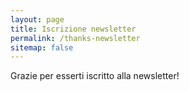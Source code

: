 ```yaml
---
layout: page
title: Iscrizione newsletter
permalink: /thanks-newsletter
sitemap: false
---
```


Grazie per esserti iscritto alla newsletter!